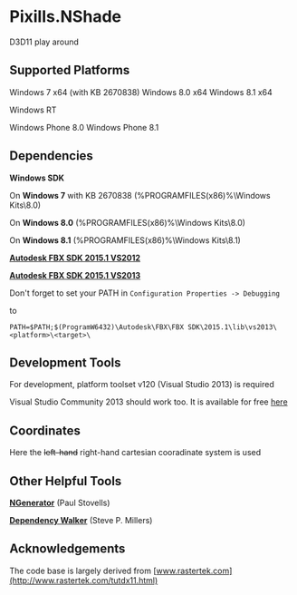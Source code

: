 # Pixills.NShade
D3D11 play around

Supported Platforms
-

Windows 7	x64 (with KB 2670838)
Windows 8.0	x64
Windows 8.1	x64

Windows RT

Windows Phone 8.0
Windows Phone 8.1

Dependencies 
-

**Windows SDK**

On **Windows 7** with KB 2670838 (%PROGRAMFILES(x86)%\Windows Kits\8.0)

On **Windows 8.0** (%PROGRAMFILES(x86)%\Windows Kits\8.0)

On **Windows 8.1** (%PROGRAMFILES(x86)%\Windows Kits\8.1)

[**Autodesk FBX SDK 2015.1 VS2012**](http://images.autodesk.com/adsk/files/fbx20151_fbxsdk_vs2012_win.exe)

[**Autodesk FBX SDK 2015.1 VS2013**](http://images.autodesk.com/adsk/files/fbx20151_fbxsdk_vs2013_win.exe)

Don't forget to set your PATH in `Configuration Properties -> Debugging`  

to 

`PATH=$PATH;$(ProgramW6432)\Autodesk\FBX\FBX SDK\2015.1\lib\vs2013\<platform>\<target>\`

Development Tools
-
For development, platform toolset v120 (Visual Studio 2013) is required

Visual Studio Community 2013 should work too. It is available for free
[here](http://www.visualstudio.com/de-de/downloads/download-visual-studio-vs#DownloadFamilies_2)


Coordinates
-

Here the ~~left-hand~~ right-hand cartesian cooradinate system is used

Other Helpful Tools
-

[**NGenerator**](http://sourceforge.net/projects/ngenerator/files/latest/download) (Paul Stovells)

[**Dependency Walker**](http://www.dependencywalker.com/) (Steve P. Millers)

Acknowledgements
-

The code base is largely derived from [www.rastertek.com](http://www.rastertek.com/tutdx11.html)
